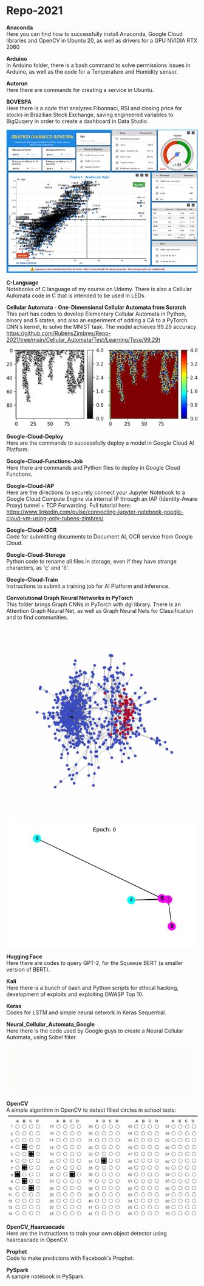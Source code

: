 # Repo-2021  
  
<b>Anaconda</b>  
Here you can find how to successfully install Anaconda, Google Cloud libraries and OpenCV in Ubuntu 20, as well as drivers for a GPU NVIDIA RTX 2060   
  
<b>Arduino</b>  
In Arduino folder, there is a bash command to solve permissions issues in Arduino, as well as the code for a Temperature and Humidity sensor.  
  
<b>Autorun</b>  
Here there are commands for creating a service in Ubuntu.  
  
<b>BOVESPA</b>  
Here there is a code that analyzes Fibonnaci, RSI and closing price for stocks in Brazilian Stock Exchange, saving engineered variables to BigQuqery in order to create a dashboard in Data Studio.  
  
  <img src=https://github.com/RubensZimbres/Repo-2021/blob/main/BOVESPA/bovespa.png>  
  
<b>C-Language</b>  
Notebooks of C language of my course on Udemy. There is also a Cellular Automata code in C that is intended to be used in LEDs.  
  
<b>Cellular Automata - One-Dimensional Cellular Automata from Scratch </b>  
This part has codes to develop Elementary Cellular Automata in Python, binary and 5 states, and also an experiment of adding a CA to a PyTorch CNN's kernel, to solve the MNIST task. The model achieves 99.29 accuracy 
<a href="url">https://github.com/RubensZimbres/Repo-2021/tree/main/Cellular_Automata/Test/Learning/Tese/99.29t</a>
  
<img src=https://github.com/RubensZimbres/Repo-2021/blob/main/Cellular_Automata/CA1D_5_.png>  
    
<b>Google-Cloud-Deploy</b>  
Here are the commands to successfully deploy a model in Google Cloud AI Platform.  
  
<b>Google-Cloud-Functions-Job</b>  
Here there are commands and Python files to deploy in Google Cloud Functions.  
  
<b>Google-Cloud-IAP</b>  
Here are the directions to securely connect your Jupyter Notebook to a Google Cloud Compute Engine via internal IP through an IAP (Identity-Aware Proxy) tunnel + TCP Forwarding. Full tutorial here: <a href="url">https://www.linkedin.com/pulse/connecting-jupyter-notebook-google-cloud-vm-using-only-rubens-zimbres/</a>  
  
<b>Google-Cloud-OCR</b>  
Code for submitting documents to Document AI, OCR service from Google Cloud.  
  
<b>Google-Cloud-Storage</b>  
Python code to rename all files in storage, even if they have strange characters, as 'ç' and 'õ'.  
  
<b>Google-Cloud-Train</b>  
Instructions to submit a training job for AI Platform and inference.  
  
<b>Convolutional Graph Neural Networks in PyTorch </b>  
This folder brings Graph CNNs in PyTorch with dgl library. There is an Attention Graph Neural Net, as well as Graph Neural Nets for Classification and to find communities.  

<img src=https://github.com/RubensZimbres/Repo-2021/blob/main/Graph-Networks/graph4_comm_movie.gif>  
  
<img src=https://github.com/RubensZimbres/Repo-2021/blob/main/Graph-Networks/movie.gif>  
  
<b>Hugging Face</b>  
Here there are codes to query GPT-2, for the Squeeze BERT (a smaller version of BERT).
  
<b>Kali</b>  
Here there is a bunch of bash and Python scripts for ethical hacking, development of exploits and exploiting OWASP Top 10.  
  
<b>Keras</b>  
Codes for LSTM and simple neural network in Keras Sequential.  
  
<b>Neural_Cellular_Automata_Google</b>  
Here there is the code used by Google guys to create a Neural Cellular Automata, using Sobel filter.
  
<img src=https://github.com/RubensZimbres/Repo-2021/blob/main/Neural_Cellular_Automata_Google/output_batches.gif>  
  
<b>OpenCV</b>  
A simple algorithm in OpenCV to detect filled circles in school tests:  
<img src=https://github.com/RubensZimbres/Repo-2021/blob/main/OpenCV/works.png>  
  
<b>OpenCV_Haarcascade</b>  
Here are the instructions to train your own object detector using haarcascade in OpenCV.  
  
<b>Prophet</b>  
Code to make predicions with Facebook's Prophet.  
  
<b>PySpark</b>  
A sample notebook in PySpark.  
  
<b></b>  
<b></b>  
<b></b>  
<b></b>  
<b></b>  
  
